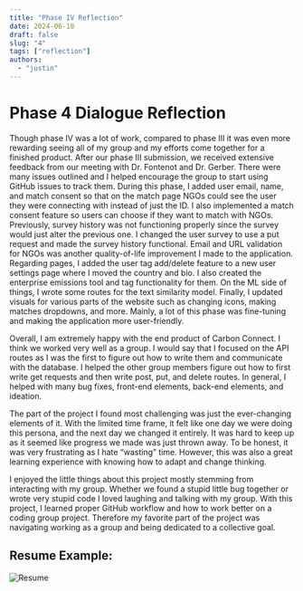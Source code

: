 ```yaml
---
title: "Phase IV Reflection"
date: 2024-06-10
draft: false
slug: "4"
tags: ["reflection"]
authors:
  - "justin"
---
```


# Phase 4 Dialogue Reflection

Though phase IV was a lot of work, compared to phase III it was even more rewarding seeing all of my group and my efforts come together for a finished product. After our phase III submission, we received extensive feedback from our meeting with Dr. Fontenot and Dr. Gerber. There were many issues outlined and I helped encourage the group to start using GitHub issues to track them. During this phase, I added user email, name, and match consent so that on the match page NGOs could see the user they were connecting with instead of just the ID. I also implemented a match consent feature so users can choose if they want to match with NGOs. Previously, survey history was not functioning properly since the survey would just alter the previous one. I changed the user survey to use a put request and made the survey history functional. Email and URL validation for NGOs was another quality-of-life improvement I made to the application. Regarding pages, I added the user tag add/delete feature to a new user settings page where I moved the country and bio. I also created the enterprise emissions tool and tag functionality for them. On the ML side of things, I wrote some routes for the text similarity model. Finally, I updated visuals for various parts of the website such as changing icons, making matches dropdowns, and more. Mainly, a lot of this phase was fine-tuning and making the application more user-friendly.

Overall, I am extremely happy with the end product of Carbon Connect. I think we worked very well as a group. I would say that I focused on the API routes as I was the first to figure out how to write them and communicate with the database. I helped the other group members figure out how to first write get requests and then write post, put, and delete routes. In general, I helped with many bug fixes, front-end elements, back-end elements, and ideation.

The part of the project I found most challenging was just the ever-changing elements of it. With the limited time frame, it felt like one day we were doing this persona, and the next day we changed it entirely. It was hard to keep up as it seemed like progress we made was just thrown away. To be honest, it was very frustrating as I hate “wasting” time. However, this was also a great learning experience with knowing how to adapt and change thinking.

I enjoyed the little things about this project mostly stemming from interacting with my group. Whether we found a stupid little bug together or wrote very stupid code I loved laughing and talking with my group. With this project, I learned proper GitHub workflow and how to work better on a coding group project. Therefore my favorite part of the project was navigating working as a group and being dedicated to a collective goal.

## Resume Example:

![Resume](./jwresume.png)
